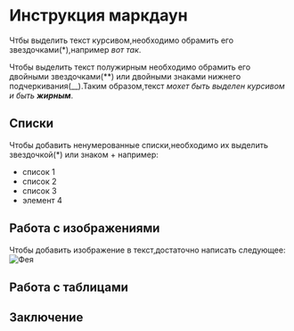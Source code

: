 # Инструкция маркдаун

Чтбы выделить текст курсивом,необходимо обрамить его звездочками(*),например *вот так*.

Чтобы выделить текст полужирным необходимо обрамить его двойными звездочками(**) или двойными знаками нижнего подчеркивания(__).Таким образом,текст *мохет быть выделен курсивом и быть __жирным__*.

## Списки

Чтобы добавить ненумерованные списки,необходимо их выделить звездочкой(*) или знаком + например:

* список 1
* список 2
* список 3
* элемент 4

## Работа с изображениями

Чтобы добавить изображение в текст,достаточно написать следующее:![Фея](fantasy-fairy-a-beauty.jpg)

## Работа с таблицами

## Заключение
